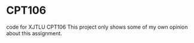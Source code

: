 # CPT106
code for XJTLU CPT106
This project only shows some of my own opinion about this assignment.
